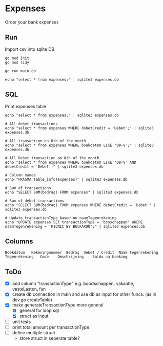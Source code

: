 
# Expenses

Order your bank expenses

## Run

Import csv into sqlite DB.

```shell
go mod init
go mod tidy

go run main.go

echo "select * from expenses;" | sqlite3 expenses.db

```

## SQL

Print expenses table

```shell
echo "select * from expenses;" | sqlite3 expenses.db

# All debet transactions
echo "select * from expenses WHERE debetCredit = 'Debet';" | sqlite3 expenses.db

# All transaction on 8th of the month
echo "select * from expenses WHERE boekdatum LIKE '08-%';" | sqlite3 expenses.db

# All Debet transaction on 8th of the month
echo "select * from expenses WHERE boekdatum LIKE '08-%' AND debetCredit = 'Debet';" | sqlite3 expenses.db

# Column names
echo "PRAGMA table_info(expenses)" | sqlite3 expenses.db

# Sum of transactions
echo "SELECT SUM(bedrag) FROM expenses" | sqlite3 expenses.db

# Sum of debet transactions
echo "SELECT SUM(bedrag) FROM expenses WHERE debetCredit = 'Debet'" | sqlite3 expenses.db

# Update transactionType based on naamTegenrekening
echo "UPDATE expenses SET transactionType = 'booschappen' WHERE naamTegenrekening = 'PICNIC BY BUCKAROO';" | sqlite3 expenses.db 

```

## Columns

```shell
Boekdatum	Rekeningnummer	Bedrag	Debet / Credit	Naam tegenrekening	Tegenrekening	Code	Omschrijving	Saldo na boeking
```

## ToDo

- [x] add column "transactionType" e.g. boodschappen, vakantie, vasteLasten, fun
- [x] create db connection in main and use db as input for other funcs. (as in dev.go createTable)
- [x] make generateTransactionType more general
  - [x] general for loop sql
  - [x] struct as input
- [ ] unit tests
- [ ] print total amount per transactionType
- [ ] define multiple struct
  - store struct in seperate table?
